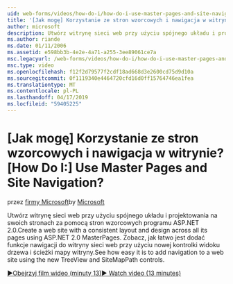 ```yaml
---
uid: web-forms/videos/how-do-i/how-do-i-use-master-pages-and-site-navigation
title: '[Jak mogę] Korzystanie ze stron wzorcowych i nawigacja w witrynie? | Microsoft Docs'
author: microsoft
description: Utwórz witrynę sieci web przy użyciu spójnego układu i projektowania na swoich stronach za pomocą stron wzorcowych programu ASP.NET 2.0. Zobacz, jak łatwo jest dodać funkcje nawigacji do witryny sieci web...
ms.author: riande
ms.date: 01/11/2006
ms.assetid: e598bb3b-4e2e-4a71-a255-3ee89061ce7a
msc.legacyurl: /web-forms/videos/how-do-i/how-do-i-use-master-pages-and-site-navigation
msc.type: video
ms.openlocfilehash: f12f2d79577f2cdf18ad668d3e2600cd75d9d10a
ms.sourcegitcommit: 0f1119340e4464720cfd16d0ff15764746ea1fea
ms.translationtype: MT
ms.contentlocale: pl-PL
ms.lasthandoff: 04/17/2019
ms.locfileid: "59405225"
---
```

# <a name="how-do-i-use-master-pages-and-site-navigation"></a><span data-ttu-id="393d6-105">[Jak mogę] Korzystanie ze stron wzorcowych i nawigacja w witrynie?</span><span class="sxs-lookup"><span data-stu-id="393d6-105">[How Do I:] Use Master Pages and Site Navigation?</span></span>

<span data-ttu-id="393d6-106">przez [firmy Microsoft](https://github.com/microsoft)</span><span class="sxs-lookup"><span data-stu-id="393d6-106">by [Microsoft](https://github.com/microsoft)</span></span>

<span data-ttu-id="393d6-107">Utwórz witrynę sieci web przy użyciu spójnego układu i projektowania na swoich stronach za pomocą stron wzorcowych programu ASP.NET 2.0.</span><span class="sxs-lookup"><span data-stu-id="393d6-107">Create a web site with a consistent layout and design across all its pages using ASP.NET 2.0 MasterPages.</span></span> <span data-ttu-id="393d6-108">Zobacz, jak łatwo jest dodać funkcje nawigacji do witryny sieci web przy użyciu nowej kontrolki widoku drzewa i ścieżki mapy witryny.</span><span class="sxs-lookup"><span data-stu-id="393d6-108">See how easy it is to add navigation to a web site using the new TreeView and SiteMapPath controls.</span></span>

[<span data-ttu-id="393d6-109">&#9654;Obejrzyj film wideo (minuty 13)</span><span class="sxs-lookup"><span data-stu-id="393d6-109">&#9654; Watch video (13 minutes)</span></span>](https://channel9.msdn.com/Blogs/ASP-NET-Site-Videos/how-do-i-use-master-pages-and-site-navigation)
